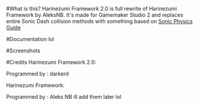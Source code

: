 #What is this?
Harinezumi Framework 2.0 is full rewrite of Harinezumi Framework by AleksNB. It's made for Gamemaker Studio 2 and replaces entire Sonic Dash collision methods with something based on [Sonic Physics Guide](http://info.sonicretro.org/Sonic_Physics_Guide)

#Documentation
lol

#Screenshots

#Credits
Harinezumi Framework 2.0:

Programmed by : darkerd

Harinezumi Framework:

Programmed by : Aleks NB
ill add them later lol
